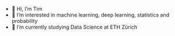 - 👋 Hi, I’m Tim
- 👀 I’m interested in machine learning, deep learning, statistics and probability
- 🌱 I’m currently studying Data Science at ETH Zürich

<!---
sphyrna15/sphyrna15 is a ✨ special ✨ repository because its `README.md` (this file) appears on your GitHub profile.
You can click the Preview link to take a look at your changes.
--->
